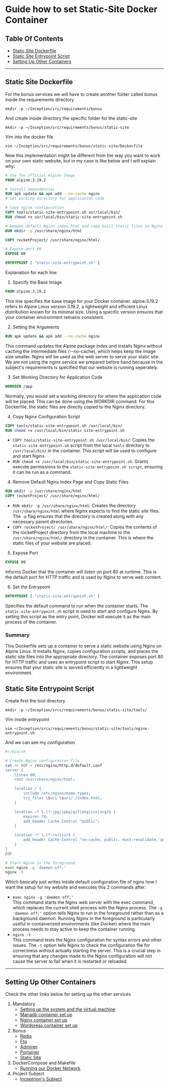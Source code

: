 # Guide how to set Static-Site Docker Container

## Table Of Contents
- [Static Site Dockerfile](#static-site-dockerfile)
- [Static Site Entrypoint Script](#static-site-entrypoint-script)
- [Setting Up Other Containers](#setting-up-other-containers)

---

## Static Site Dockerfile

For the bonus services we will have to create another folder called bonus inside the requirements directory

    mkdir -p ~/Inception/src/requirements/bonus

And create inside directory the specific folder for the static-site

    mkdir -p ~/Inception/src/requirements/bonus/static-site

Vim into the docker file

    vim ~/Inception/src/requirements/bonus/static-site/Dockerfile

Now this implementation might be different from the way you want to work on your own static website, but in my case is like below and I will explain why:

```dockerfile
# Use the official Alpine Image
FROM alpine:3.19.2

# Install dependencies
RUN apk update && apk add --no-cache nginx
# Set working directory for application code

# Copy nginx configuration
COPY tools/static-site-entrypoint.sh usr/local/bin/
RUN chmod +x usr/local/bin/static-site-entrypoint.sh

# Remove default Nginx index.html and copy built static files to Nginx directory
RUN mkdir -p /usr/share/nginx/html

COPY rocketProject/ /usr/share/nginx/html/

# Expose port 80
EXPOSE 80

ENTRYPOINT [ "static-site-entrypoint.sh" ]
```

Explanation for each line:

1. Specify the Base Image

```dockerfile
FROM alpine:3.19.2
```
 This line specifies the base image for your Docker container. alpine:3.19.2 refers to Alpine Linux version 3.19.2, a lightweight and efficient Linux distribution known for its minimal size. Using a specific version ensures that your container environment remains consistent.

2. Setting the Arguments
```dockerfile
RUN apk update && apk add --no-cache nginx
```
This command updates the Alpine package index and installs Nginx without caching the intermediate files (--no-cache), which helps keep the image size smaller. Nginx will be used as the web server to serve your static site. We are not using the nginx service we prepared before hand because in the subject's requirements is specified that our website is running seperately.

3. Set Working Directory for Application Code
```dockerfile
WORKDIR /app
```
Normally, you would set a working directory for where the application code will be placed. This can be done using the WORKDIR command. For this Dockerfile, the static files are directly copied to the Nginx directory.

4. Copy Nginx Configuration Script
```dockerfile
COPY tools/static-site-entrypoint.sh /usr/local/bin/
RUN chmod +x /usr/local/bin/static-site-entrypoint.sh

```
- `COPY tools/static-site-entrypoint.sh /usr/local/bin/`: Copies the `static-site-entrypoint.sh` script from the local `tools` directory to `/usr/local/bin/` in the container. This script will be used to configure and start Nginx.
- `RUN chmod +x /usr/local/bin/static-site-entrypoint.sh`: Grants execute permissions to the `static-site-entrypoint.sh script`, ensuring it can be run as a command.

4. Remove Default Nginx Index Page and Copy Static Files
```dockerfile
RUN mkdir -p /usr/share/nginx/html
COPY rocketProject/ /usr/share/nginx/html/
```
- `RUN mkdir -p /usr/share/nginx/html`: Creates the directory `/usr/share/nginx/html` where Nginx expects to find the static site files. The `-p` flag ensures that the directory is created along with any necessary parent directories.
- `COPY rocketProject/ /usr/share/nginx/html/`: Copies the contents of the rocketProject directory from the local machine to the `/usr/share/nginx/html/` directory in the container. This is where the static files of your website are placed.

5. Expose Port
```dockerfile
EXPOSE 80
```
Informs Docker that the container will listen on port 80 at runtime. This is the default port for HTTP traffic and is used by Nginx to serve web content.

6. Set the Entrypoint
```dockerfile
ENTRYPOINT [ "static-site-entrypoint.sh" ]
```
Specifies the default command to run when the container starts. The `static-site-entrypoint.sh` script is used to start and configure Nginx. By setting this script as the entry point, Docker will execute it as the main process of the container.

### Summary

This Dockerfile sets up a container to serve a static website using Nginx on Alpine Linux. It installs Nginx, copies configuration scripts, and places the static site files into the appropriate directory. The container exposes port 80 for HTTP traffic and uses an entrypoint script to start Nginx. This setup ensures that your static site is served efficiently in a lightweight environment.

## Static Site Entrypoint Script

Create first the tool directory

    mkdir -p ~/Inception/srcs/requirements/bonus/static-site/tools/

Vim inside entrypoint

    vim ~/Inception/srcs/requirements/bonus/static-site/tools/nginx-entrypoint.sh

And we can see my configuration

```bash
#!/bin/sh

# Create Nginx configuration file
cat << EOF > /etc/nginx/http.d/default.conf
server {
    listen 80;
    root /usr/share/nginx/html;

    location / {
        include /etc/nginx/mime.types;
        try_files \$uri \$uri/ /index.html;
    }

    location ~* \.(?:jpg|jpeg|gif|png|ico|svg)$ {
        expires 7d;
        add_header Cache-Control "public";
    }

    location ~* \.(?:css|js)$ {
        add_header Cache-Control "no-cache, public, must-revalidate, proxy-revalidate";
    }
}
EOF

# Start Nginx in the foreground
exec nginx -g 'daemon off;'
nginx -t
```

Which basically just writes inside default configuration file of nginx how I want the setup for my website and executes this 2 commands after:
- `exec nginx -g 'daemon off;'` </br>
This command starts the Nginx web server with the exec command, which replaces the current shell process with the Nginx process. The `-g 'daemon off;'` option tells Nginx to run in the foreground rather than as a background daemon. Running Nginx in the foreground is particularly useful in containerized environments (like Docker) where the main process needs to stay active to keep the container running.
- `nginx -t`</br>
This command tests the Nginx configuration for syntax errors and other issues. The `-t` option tells Nginx to check the configuration file for correctness without actually starting the server. This is a crucial step in ensuring that any changes made to the Nginx configuration will not cause the server to fail when it is restarted or reloaded.

---

## Setting Up Other Containers
Check the other links below for setting up the other services

1. Mandatory
    - [Setting up the system and the virtual machine](README.md#table-of-contents)
    - [Mariadb container set up](Mariadb.md#table-of-contents)
    - [Nginx container set up](Nginx.md#table-of-contents)
    - [Wordpress container set up](Wordpress.md#table-of-contents)
2. Bonus
    - [Redis](Redis.md#table-of-contents)
    - [Ftp](Ftp.md#table-of-contents)
    - [Adminer](Adminer.md#table-of-contents)
    - [Portainer](Portainer.md#table-of-contents)
    - [Static Site](Static-Site.md#table-of-contents)
3. DockerCompose and Makefile
    - [Running our Docker Network](Compilation.md#table-of-contents)
4. Project Subject
    - [Inceptrion's Subject](Inception.pdf)